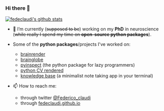 ### Hi there 👋


[![fedeclaudi's github stats](https://github-readme-stats.vercel.app/api?username=fedeclaudi&count_private=true)](https://github.com/anuraghazra/github-readme-stats)


- 🔭 I’m currently (~~supposed to be~~) working on my **PhD** in neuroscience (~~while really I spend my time on **open-source python packages**~~).

- Some of the **python packages**/projects I've worked on:
  - [brainrender](https://github.com/brainglobe/brainrender)
  - [brainglobe](https://github.com/brainglobe/bg-atlasapi)
  - [pyinspect](https://github.com/FedeClaudi/pyinspect) (the python package for lazy programmers)
  - [python CV rendered](https://github.com/FedeClaudi/My_CV)
  - [knowledge base](https://github.com/FedeClaudi/knowldege_base) (a minimalist note taking app in your terminal)
  


- 📫 How to reach me:
  - through twitter [@Federico_claudi](Federico_claudit)
  - through [fedeclaudi.github.io](https://fedeclaudi.github.io/)
